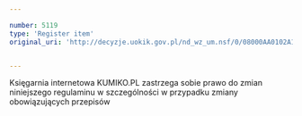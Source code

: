 ```yaml
---

number: 5119
type: 'Register item'
original_uri: 'http://decyzje.uokik.gov.pl/nd_wz_um.nsf/0/08000AA0102A1B1CC1257BBE0032E0FA?OpenDocument'


---
```


Księgarnia internetowa KUMIKO.PL zastrzega sobie prawo do zmian niniejszego regulaminu w szczególności w przypadku zmiany obowiązujących przepisów
